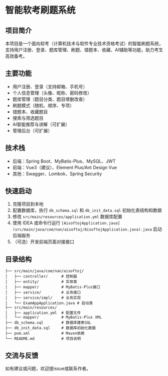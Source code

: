 # 智能软考刷题系统

## 项目简介

本项目是一个面向软考（计算机技术与软件专业技术资格考试）的智能刷题系统，支持用户注册、登录、题库管理、刷题、错题本、收藏、AI辅助等功能，助力考生高效备考。

## 主要功能
- 用户注册、登录（支持邮箱、手机号）
- 个人信息管理（头像、昵称、密码修改）
- 题库管理（题目分类、题目增删改查）
- 刷题模式（随机、顺序、专项）
- 错题本、收藏题目
- 搜索与筛选题目
- AI智能推荐与讲解（可扩展）
- 管理后台（可扩展）

## 技术栈
- 后端：Spring Boot、MyBatis-Plus、MySQL、JWT
- 前端：Vue3（建议）、Element Plus/Ant Design Vue
- 其他：Swagger、Lombok、Spring Security

## 快速启动
1. 克隆项目到本地
2. 配置数据库，执行 `db_schema.sql` 和 `db_init_data.sql` 初始化表结构和数据
3. 修改 `src/main/resources/application.yml` 数据库配置
4. 使用 IDEA 或命令行运行 `[AisoftojApplication.java](src/main/java/com/nan/aisoftoj/AisoftojApplication.java).java` 启动后端服务
5. （可选）开发前端页面对接接口

## 目录结构
```
├── src/main/java/com/nan/aisoftoj/
│   ├── controller/      # 控制器
│   ├── entity/          # 实体类
│   ├── mapper/          # MyBatis-Plus接口
│   ├── service/         # 业务接口
│   ├── service/impl/    # 业务实现
│   └── ExamAppApplication.java # 启动类
├── src/main/resources/
│   ├── application.yml  # 配置文件
│   └── mapper/          # MyBatis-Plus XML
├── db_schema.sql        # 数据库建表SQL
├── db_init_data.sql     # 数据库初始化数据
├── pom.xml              # Maven依赖
└── README.md            # 项目说明
```

## 交流与反馈
如有建议或问题，欢迎提issue或联系作者。 
